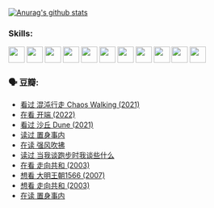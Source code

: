 
[![Anurag's github stats](https://github-readme-stats.vercel.app/api?username=w940853815)](https://github.com/anuraghazra/github-readme-stats)

### Skills:

<code><img height="32" src="https://cdn.jsdelivr.net/npm/simple-icons@v5/icons/python.svg"></code>
<code><img height="32" src="https://cdn.jsdelivr.net/npm/simple-icons@v5/icons/javascript.svg"></code>
<code><img height="32" src="https://cdn.jsdelivr.net/npm/simple-icons@v5/icons/django.svg"></code>
<code><img height="32" src="https://cdn.jsdelivr.net/npm/simple-icons@v5/icons/flask.svg"></code>
<code><img height="32" src="https://cdn.jsdelivr.net/npm/simple-icons@v5/icons/vuetify.svg"></code>
<code><img height="32" src="https://cdn.jsdelivr.net/npm/simple-icons@v5/icons/git.svg"></code>
<code><img height="32" src="https://cdn.jsdelivr.net/npm/simple-icons@v5/icons/docker.svg"></code>
<code><img height="32" src="https://cdn.jsdelivr.net/npm/simple-icons@v5/icons/postgresql.svg"></code>
<code><img height="32" src="https://cdn.jsdelivr.net/npm/simple-icons@v5/icons/elasticsearch.svg"></code>
<code><img height="32" src="https://cdn.jsdelivr.net/npm/simple-icons@v5/icons/macos.svg"></code>
<code><img height="32" src="https://cdn.jsdelivr.net/npm/simple-icons@v5/icons/linux.svg"></code>

### 🗣 豆瓣:

<!-- DOUBAN-ACTIVITIES:START -->
- [看过 混沌行走 Chaos Walking‎ (2021)](https://www.douban.com/people/136069238/status/3734828206/?_i=43005205)
- [在看 开端‎ (2022)](https://www.douban.com/people/136069238/status/3733533297/?_i=43005205)
- [看过 沙丘 Dune‎ (2021)](https://www.douban.com/people/136069238/status/3726869471/?_i=43005205)
- [读过 置身事内](https://www.douban.com/people/136069238/status/3726223867/?_i=43005205)
- [在读 强风吹拂](https://www.douban.com/people/136069238/status/3725395475/?_i=43005205)
- [读过 当我谈跑步时我谈些什么](https://www.douban.com/people/136069238/status/3715422296/?_i=43005205)
- [在看 走向共和‎ (2003)](https://www.douban.com/people/136069238/status/3711470443/?_i=43005205)
- [想看 大明王朝1566‎ (2007)](https://www.douban.com/people/136069238/status/3710980213/?_i=43005205)
- [想看 走向共和‎ (2003)](https://www.douban.com/people/136069238/status/3710980002/?_i=43005205)
- [在读 置身事内](https://www.douban.com/people/136069238/status/3710472151/?_i=43005205)
<!-- DOUBAN-ACTIVITIES:END -->
<!--
**w940853815/w940853815** is a ✨ _special_ ✨ repository because its `README.md` (this file) appears on your GitHub profile.

Here are some ideas to get you started:

- 🔭 I’m currently working on ...
- 🌱 I’m currently learning ...
- 👯 I’m looking to collaborate on ...
- 🤔 I’m looking for help with ...
- 💬 Ask me about ...
- 📫 How to reach me: ...
- 😄 Pronouns: ...
- ⚡ Fun fact: ...
-->
